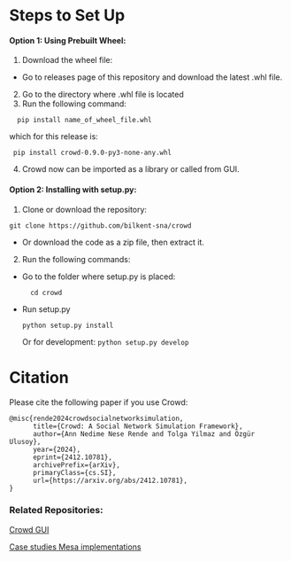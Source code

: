 # Steps to Set Up

#### Option 1: Using Prebuilt Wheel:

1. Download the wheel file:

- Go to releases page of this repository and download the latest .whl file.

2. Go to the directory where .whl file is located
3. Run the following command:

```
  pip install name_of_wheel_file.whl
```

which for this release is:

```
 pip install crowd-0.9.0-py3-none-any.whl
```

4. Crowd now can be imported as a library or called from GUI.

#### Option 2: Installing with setup.py:

1. Clone or download the repository:

```
git clone https://github.com/bilkent-sna/crowd
```

- Or download the code as a zip file, then extract it.

2. Run the following commands:

- Go to the folder where setup.py is placed:
  ```
    cd crowd
  ```
- Run setup.py
  ```
  python setup.py install
  ```
  Or for development:
  `python setup.py develop`

# Citation
Please cite the following paper if you use Crowd:
  ```
  @misc{rende2024crowdsocialnetworksimulation,
        title={Crowd: A Social Network Simulation Framework}, 
        author={Ann Nedime Nese Rende and Tolga Yilmaz and Özgür Ulusoy},
        year={2024},
        eprint={2412.10781},
        archivePrefix={arXiv},
        primaryClass={cs.SI},
        url={https://arxiv.org/abs/2412.10781}, 
  }
  ```

### Related Repositories:
[Crowd GUI](https://github.com/bilkent-sna/crowd-ui/tree/main)

[Case studies Mesa implementations](https://github.com/neserende/mesa-case-studies)
